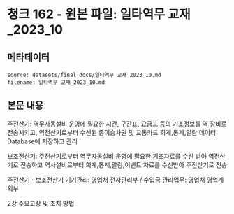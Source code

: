 # 청크 162 - 원본 파일: 일타역무 교재_2023_10

## 메타데이터

```
source: datasets/final_docs/일타역무 교재_2023_10.md
filename: 일타역무 교재_2023_10.md
```

## 본문 내용

주전산기: 역무자동설비 운영에 필요한 시간, 구간표, 요금표 등의 기초정보를 역 장비로 전송시키고, 역전산기로부터 수신된 종이승차권 및 교통카드 회계,통계,알람 데이터 Database에 저장하고 관리

보조전산기: 주전산기로부터 역무자동설비 운영에 필요한 기초자료를 수신 받아 역전산기로 전송하고 역사설비로부터 회계,통계,알람,이벤트 자료를 수신받아 주전산기로 전송

주전산기ㆍ보조전산기 기기관리: 영업처 전자관리부 / 수입금 관리업무: 영업처 영업계획부

2강 주요고장 및 조치 방법